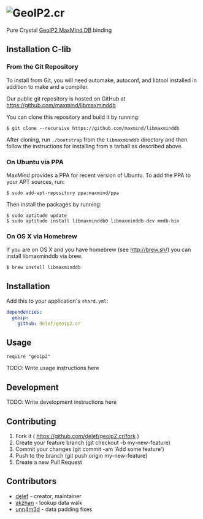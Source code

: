 # ![GeoIP2.cr](https://user-images.githubusercontent.com/2103263/29317820-5bde9508-81d6-11e7-9aff-bb835b87c344.png)
Pure Crystal [GeoIP2 MaxMind DB](https://github.com/maxmind/libmaxminddb/) binding

## Installation C-lib

### From the Git Repository

To install from Git, you will need automake, autoconf, and libtool installed
in addition to make and a compiler.

Our public git repository is hosted on GitHub at
https://github.com/maxmind/libmaxminddb

You can clone this repository and build it by running:

    $ git clone --recursive https://github.com/maxmind/libmaxminddb

After cloning, run `./bootstrap` from the `libmaxminddb` directory and then
follow the instructions for installing from a tarball as described above.

### On Ubuntu via PPA

MaxMind provides a PPA for recent version of Ubuntu. To add the PPA to your
APT sources, run:

    $ sudo add-apt-repository ppa:maxmind/ppa

Then install the packages by running:

    $ sudo aptitude update
    $ sudo aptitude install libmaxminddb0 libmaxminddb-dev mmdb-bin

### On OS X via Homebrew

If you are on OS X and you have homebrew (see http://brew.sh/) you can install
libmaxminddb via brew.

    $ brew install libmaxminddb

## Installation

Add this to your application's `shard.yml`:

```yaml
dependencies:
  geoip:
    github: delef/geoip2.cr
```

## Usage

```crystal
require "geoip2"
```

TODO: Write usage instructions here

## Development

TODO: Write development instructions here

## Contributing

1. Fork it ( https://github.com/delef/geoip2.cr/fork )
2. Create your feature branch (git checkout -b my-new-feature)
3. Commit your changes (git commit -am 'Add some feature')
4. Push to the branch (git push origin my-new-feature)
5. Create a new Pull Request

## Contributors

- [delef](https://github.com/delef) - creator, maintainer
- [akzhan](https://github.com/akzhan) - lookup data walk
- [unn4m3d](https://github.com/unn4m3d) - data padding fixes
